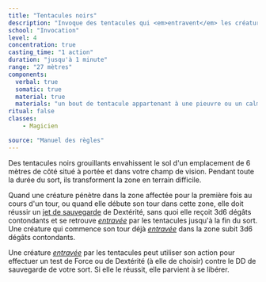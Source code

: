 ```yaml
---
title: "Tentacules noirs"
description: "Invoque des tentacules qui <em>entravent</em> les créatures et infligent 3d6 dégâts."
school: "Invocation"
level: 4
concentration: true
casting_time: "1 action"
duration: "jusqu'à 1 minute"
range: "27 mètres"
components:
  verbal: true
  somatic: true
  material: true
  materials: "un bout de tentacule appartenant à une pieuvre ou un calmar géant"
ritual: false
classes:
    - Magicien

source: "Manuel des règles"
---
```

Des tentacules noirs grouillants envahissent le sol d'un emplacement de 6 mètres de côté situé à portée et dans votre champ de vision. Pendant toute la durée du sort, ils transforment la zone en terrain difficile.

Quand une créature pénètre dans la zone affectée pour la première fois au cours d'un tour, ou quand elle débute son tour dans cette zone, elle doit réussir un [jet de sauvegarde](/utiliser-les-caracteristiques#jets-de-sauvegarde) de Dextérité, sans quoi elle reçoit 3d6 dégâts contondants et se retrouve [_entravée_](/gerer-la-sante-du-personnage#entravé) par les tentacules jusqu'à la fin du sort. Une créature qui commence son tour déjà [_entravée_](/gerer-la-sante-du-personnage#entravé) dans la zone subit 3d6 dégâts contondants.

Une créature [_entravée_](/gerer-la-sante-du-personnage#entravé) par les tentacules peut utiliser son action pour effectuer un test de Force ou de Dextérité (à elle de choisir) contre le DD de sauvegarde de votre sort. Si elle le réussit, elle parvient à se libérer.
